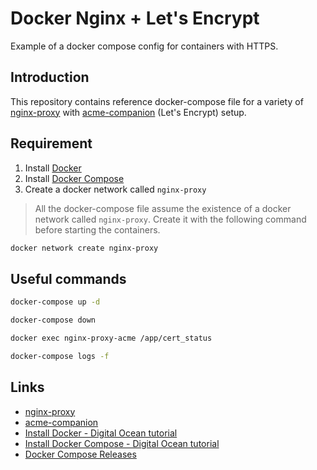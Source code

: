# Docker Nginx + Let's Encrypt

Example of a docker compose config for containers with HTTPS.

## Introduction

This repository contains reference docker-compose file for a variety of [nginx-proxy](https://github.com/nginx-proxy/nginx-proxy) with [acme-companion](https://github.com/nginx-proxy/acme-companion) (Let's Encrypt) setup.

## Requirement

1. Install [Docker](https://www.digitalocean.com/community/tutorials/how-to-install-and-use-docker-on-ubuntu-20-04)
2. Install [Docker Compose](https://www.digitalocean.com/community/tutorials/how-to-install-and-use-docker-compose-on-ubuntu-20-04)
3. Create a docker network called `nginx-proxy`

> All the docker-compose file assume the existence of a docker network called `nginx-proxy`. Create it with the following command before starting the containers.

```bash
docker network create nginx-proxy
```

## Useful commands

```bash
docker-compose up -d
```

```bash
docker-compose down
```

```bash
docker exec nginx-proxy-acme /app/cert_status
```

```bash
docker-compose logs -f
```

## Links

- [nginx-proxy](https://github.com/nginx-proxy/nginx-proxy)
- [acme-companion](https://github.com/nginx-proxy/acme-companion)
- [Install Docker - Digital Ocean tutorial](https://www.digitalocean.com/community/tutorials/how-to-install-and-use-docker-on-ubuntu-20-04)
- [Install Docker Compose - Digital Ocean tutorial](https://www.digitalocean.com/community/tutorials/how-to-install-and-use-docker-compose-on-ubuntu-20-04)
- [Docker Compose Releases](https://github.com/docker/compose/releases)

